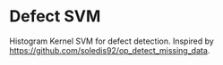 # Defect SVM

Histogram Kernel SVM for defect detection.
Inspired by https://github.com/soledis92/op_detect_missing_data.
